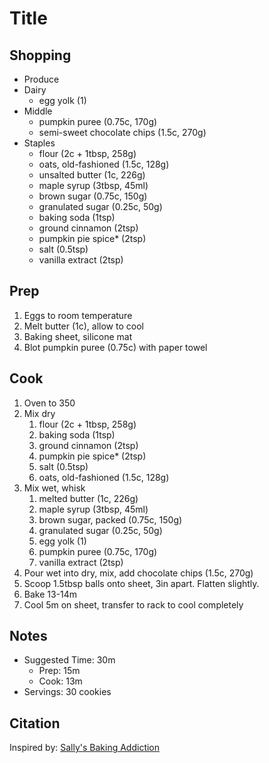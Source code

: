 # Title

## Shopping

- Produce
- Dairy
    - egg yolk (1)
- Middle
    - pumpkin puree (0.75c, 170g)
    - semi-sweet chocolate chips (1.5c, 270g)
- Staples
    - flour (2c + 1tbsp, 258g)
    - oats, old-fashioned (1.5c, 128g)
    - unsalted butter (1c, 226g)
    - maple syrup (3tbsp, 45ml)
    - brown sugar (0.75c, 150g)
    - granulated sugar (0.25c, 50g)
    - baking soda (1tsp)
    - ground cinnamon (2tsp)
    - pumpkin pie spice\* (2tsp)
    - salt (0.5tsp)
    - vanilla extract (2tsp)

## Prep

1. Eggs to room temperature
1. Melt butter (1c), allow to cool
1. Baking sheet, silicone mat
1. Blot pumpkin puree (0.75c) with paper towel

## Cook

1. Oven to 350
1. Mix dry
    1. flour (2c + 1tbsp, 258g)
    1. baking soda (1tsp)
    1. ground cinnamon (2tsp)
    1. pumpkin pie spice\* (2tsp)
    1. salt (0.5tsp)
    1. oats, old-fashioned (1.5c, 128g)
1. Mix wet, whisk
    1. melted butter (1c, 226g)
    1. maple syrup (3tbsp, 45ml)
    1. brown sugar, packed (0.75c, 150g)
    1. granulated sugar (0.25c, 50g)
    1. egg yolk (1)
    1. pumpkin puree (0.75c, 170g)
    1. vanilla extract (2tsp)
1. Pour wet into dry, mix, add chocolate chips (1.5c, 270g)
1. Scoop 1.5tbsp balls onto sheet, 3in apart. Flatten slightly.
1. Bake 13-14m
1. Cool 5m on sheet, transfer to rack to cool completely

## Notes

- Suggested Time: 30m
    - Prep: 15m
    - Cook: 13m
- Servings: 30 cookies

## Citation

Inspired by:
[Sally's Baking Addiction](https://sallysbakingaddiction.com/chewy-pumpkin-oatmeal-chocolate-chip-cookies/#tasty-recipes-67515)
